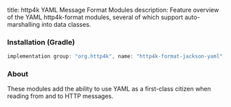 title: http4k YAML Message Format Modules
description: Feature overview of the YAML http4k-format modules, several of which support auto-marshalling into data classes.

### Installation (Gradle)

```groovy
implementation group: "org.http4k", name: "http4k-format-jackson-yaml", version: "4.13.4.0"
```

### About
These modules add the ability to use YAML as a first-class citizen when reading from and to HTTP messages. 

[http4k]: https://http4k.org
